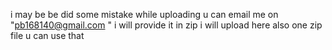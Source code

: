 i may be be did some mistake while uploading u can email me on "pb168140@gmail.com " i will provide it in zip i will upload here also one zip file u can use that 
